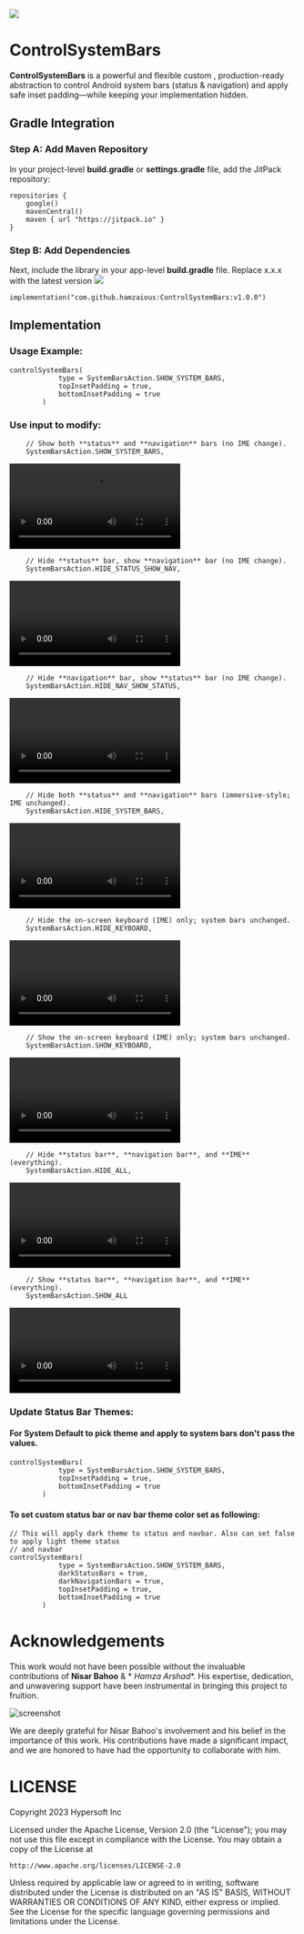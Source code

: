 [![](https://jitpack.io/v/hamzaious/ControlSystemBars.svg)](https://jitpack.io/#hamzaious/ControlSystemBars)

# ControlSystemBars

**ControlSystemBars** is a powerful and flexible custom , production-ready abstraction to control
Android system bars (status & navigation) and apply safe inset padding—while keeping your
implementation hidden.

## Gradle Integration

### Step A: Add Maven Repository

In your project-level **build.gradle** or **settings.gradle** file, add the JitPack repository:

```
repositories {
    google()
    mavenCentral()
    maven { url "https://jitpack.io" }
}
```  

### Step B: Add Dependencies

Next, include the library in your app-level **build.gradle** file. Replace x.x.x with the latest
version [![](https://jitpack.io/v/hamzaious/ControlSystemBars.svg)](https://jitpack.io/#hamzaious/ControlSystemBars)

```
implementation("com.github.hamzaious:ControlSystemBars:v1.0.0")
```

## Implementation

### Usage Example:

```
controlSystemBars(
            type = SystemBarsAction.SHOW_SYSTEM_BARS,
            topInsetPadding = true,
            bottomInsetPadding = true
        )
```

### Use input to modify:

```
    // Show both **status** and **navigation** bars (no IME change). 
    SystemBarsAction.SHOW_SYSTEM_BARS,
```
![screenshot](https://github.com/hamzaious/ControlSystemBars/blob/master/screenshot/ss1.mp4)
```
    // Hide **status** bar, show **navigation** bar (no IME change). 
    SystemBarsAction.HIDE_STATUS_SHOW_NAV,
```
![screenshot](https://github.com/hamzaious/ControlSystemBars/blob/master/screenshot/ss4.mp4)
```
    // Hide **navigation** bar, show **status** bar (no IME change). 
    SystemBarsAction.HIDE_NAV_SHOW_STATUS,
```
![screenshot](https://github.com/hamzaious/ControlSystemBars/blob/master/screenshot/ss5.mp4)
```
    // Hide both **status** and **navigation** bars (immersive-style; IME unchanged). 
    SystemBarsAction.HIDE_SYSTEM_BARS,
```
![screenshot](https://github.com/hamzaious/ControlSystemBars/blob/master/screenshot/ss7.mp4)
```
    // Hide the on-screen keyboard (IME) only; system bars unchanged. 
    SystemBarsAction.HIDE_KEYBOARD,
```
![screenshot](https://github.com/hamzaious/ControlSystemBars/blob/master/screenshot/ss1.mp4)
```
    // Show the on-screen keyboard (IME) only; system bars unchanged. 
    SystemBarsAction.SHOW_KEYBOARD,
```
![screenshot](https://github.com/hamzaious/ControlSystemBars/blob/master/screenshot/ss6.mp4)
```
    // Hide **status bar**, **navigation bar**, and **IME** (everything). 
    SystemBarsAction.HIDE_ALL,
```
![screenshot](https://github.com/hamzaious/ControlSystemBars/blob/master/screenshot/ss7.mp4)
```
    // Show **status bar**, **navigation bar**, and **IME** (everything). 
    SystemBarsAction.SHOW_ALL
```
![screenshot](https://github.com/hamzaious/ControlSystemBars/blob/master/screenshot/ss6.mp4)
### Update Status Bar Themes:
#### For System Default to pick theme and apply to system bars don't pass the values.
```
controlSystemBars(
            type = SystemBarsAction.SHOW_SYSTEM_BARS,
            topInsetPadding = true,
            bottomInsetPadding = true
        )
```
#### To set custom status bar or nav bar theme color set as following:
```
// This will apply dark theme to status and navbar. Also can set false to apply light theme status 
// and navbar
controlSystemBars(
            type = SystemBarsAction.SHOW_SYSTEM_BARS,
            darkStatusBars = true,
            darkNavigationBars = true,
            topInsetPadding = true,
            bottomInsetPadding = true
        )
```

# Acknowledgements

This work would not have been possible without the invaluable contributions of **Nisar Bahoo** & *
*Hamza Arshad**. His expertise, dedication, and unwavering support have been instrumental in
bringing this project to fruition.

![screenshot]()

We are deeply grateful for Nisar Bahoo's involvement and his belief in the importance of this work.
His contributions have made a significant impact, and we are honored to have had the opportunity to
collaborate with him.

# LICENSE

Copyright 2023 Hypersoft Inc

Licensed under the Apache License, Version 2.0 (the "License");
you may not use this file except in compliance with the License.
You may obtain a copy of the License at

    http://www.apache.org/licenses/LICENSE-2.0

Unless required by applicable law or agreed to in writing, software
distributed under the License is distributed on an "AS IS" BASIS,
WITHOUT WARRANTIES OR CONDITIONS OF ANY KIND, either express or implied.
See the License for the specific language governing permissions and
limitations under the License.
